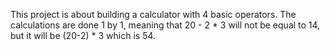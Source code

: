 This project is about building a calculator with 4 basic operators.
The calculations are done 1 by 1, meaning that 20 - 2 * 3 will not be equal to 14, but it will be (20-2) * 3 which is 54.